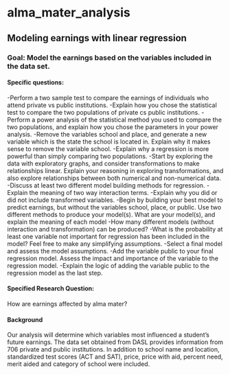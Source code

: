 # alma_mater_analysis

## Modeling earnings with linear regression

### Goal: Model the earnings based on the variables included in the data set.

#### Specific questions:

-Perform a two sample test to compare the earnings of individuals who attend private vs public institutions.
-Explain how you chose the statistical test to compare the two populations of private cs public institutions.
-Perform a power analysis of the statistical method you used to compare the two populations, and explain how you chose the parameters in your power analysis.
-Remove the variables school and place, and generate a new variable which is the state the school is located in. Explain why it makes sense to remove the variable school.
-Explain why a regression is more powerful than simply comparing two populations.
-Start by exploring the data with exploratory graphs, and consider transformations to make relationships linear. Explain your reasoning in exploring transformations, and also explore relationships between both numerical and non-numerical data.
-Discuss at least two different model building methods for regression.
-Explain the meaning of two way interaction terms.
-Explain why you did or did not include transformed variables.
-Begin by building your best model to predict earnings, but without the variables school, place, or public. Use two different methods to produce your model(s). What are your model(s), and explain the meaning of each model
-How many different models (without interaction and transformation) can be produced?
-What is the probability at least one variable not important for regression has been included in the model? Feel free to make any simplifying assumptions.
-Select a final model and assess the model assumptions.
-Add the variable public to your final regression model. Assess the impact and importance of the variable to the regression model.
-Explain the logic of adding the variable public to the regression model as the last step.

#### Specified Research Question:
How are earnings affected by alma mater? 

#### Background 
Our analysis will determine which variables most influenced a student’s future earnings. The data set obtained from DASL provides information from 706 private and public institutions. In addition to school name and location, standardized test scores (ACT and SAT), price, price with aid, percent need, merit aided and category of school were included.  
